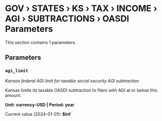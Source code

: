 # GOV › STATES › KS › TAX › INCOME › AGI › SUBTRACTIONS › OASDI Parameters

This section contains 1 parameters.

## Parameters

### `agi_limit`
*Kansas federal AGI limit for taxable social security AGI subtraction*

Kansas limits its taxable OASDI subtraction to filers with AGI at or below this amount.

**Unit: currency-USD | Period: year**

Current value (2024-01-01): **$inf**

